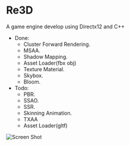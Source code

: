 # Re3D

A game engine develop using Directx12 and C++

- Done:
  - Cluster Forward Rendering.
  - MSAA.
  - Shadow Mapping.
  - Asset Loader(fbx obj)
  - Texture Material.
  - Skybox.
  - Bloom.
- Todo:
  - PBR.
  - SSAO.
  - SSR.
  - Skinning Animation.
  - TXAA
  - Asset Loader(gltf)
    
![Screen Shot](https://kkh-1324724049.cos.ap-shanghai.myqcloud.com/screen_shot.png)
